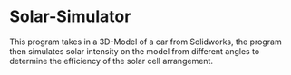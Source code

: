# Solar-Simulator

This program takes in a 3D-Model of a car from Solidworks, the program then simulates solar intensity on the model from different angles to determine the efficiency of the solar cell arrangement.
